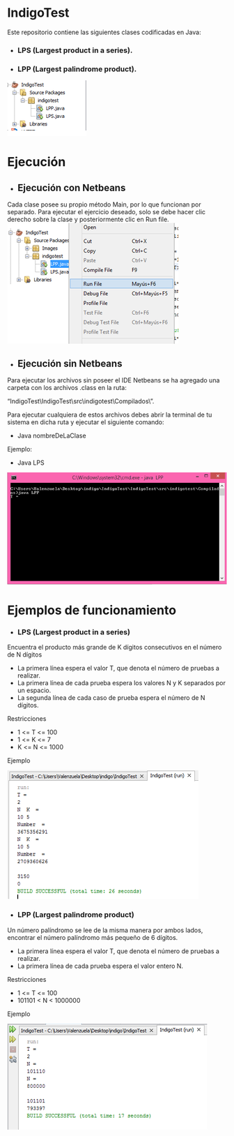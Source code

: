 # IndigoTest
Este repositorio contiene las siguientes clases codificadas en Java:
- ### LPS (Largest product in a series).
- ### LPP (Largest palindrome product).


![Clases](https://github.com/AngelEVHZ/IndigoTest/blob/master/IndigoTest/src/Images/clases.png)

# Ejecución

- ## Ejecución con Netbeans
Cada clase posee su propio método Main, por lo que funcionan por separado. 
Para ejecutar el ejercicio deseado, solo se debe hacer clic derecho sobre la clase y posteriormente clic en Run file.
![Run File](https://github.com/AngelEVHZ/IndigoTest/blob/master/IndigoTest/src/Images/Run.png)

- ## Ejecución sin Netbeans

Para ejecutar los archivos sin poseer el IDE Netbeans se ha agregado una carpeta con los archivos .class en la ruta: 

“IndigoTest\IndigoTest\src\indigotest\Compilados\”.

Para ejecutar cualquiera de estos archivos debes abrir la terminal de tu sistema en dicha ruta y ejecutar el siguiente comando:

- Java nombreDeLaClase

Ejemplo:
- Java LPS

![Terminal](https://github.com/AngelEVHZ/IndigoTest/blob/master/IndigoTest/src/Images/terminal.png)


# Ejemplos de funcionamiento
- ### LPS (Largest product in a series)
Encuentra el producto más grande de K dígitos consecutivos en el número de N dígitos

 - La primera línea espera el valor T, que denota el número de pruebas a realizar. 
 - La primera línea de cada prueba espera los valores N y K separados por un espacio.
 - La segunda línea de cada caso de prueba espera el número de N dígitos.

Restricciones
- 1 <= T <= 100
- 1 <= K <= 7
- K <= N <= 1000

Ejemplo

![LPS ejemplo](https://github.com/AngelEVHZ/IndigoTest/blob/master/IndigoTest/src/Images/LPS%20ejemplo.png)

- ### LPP (Largest palindrome product)
Un número palíndromo se lee de la misma manera por ambos lados, encontrar el número palíndromo más pequeño de 6 dígitos.

- La primera línea espera el valor T, que denota el número de pruebas a realizar.
- La primera línea de cada prueba espera el valor entero N.

Restricciones
- 1 <= T <= 100
- 101101 < N < 1000000

Ejemplo

![LPP ejemplo](https://github.com/AngelEVHZ/IndigoTest/blob/master/IndigoTest/src/Images/LPP%20ejemplo.png)







